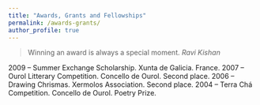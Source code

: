 ```yaml
---
title: "Awards, Grants and Fellowships"
permalink: /awards-grants/
author_profile: true
---
```


> Winning an award is always a special moment.
> _Ravi Kishan_



2009 – Summer Exchange Scholarship. Xunta de Galicia. France.
2007 – Ourol Litterary Competition. Concello de Ourol. Second place.
2006 – Drawing Chrismas. Xermolos Association. Second place.
2004 – Terra Chá Competition. Concello de Ourol. Poetry Prize.
